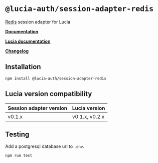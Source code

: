 # `@lucia-auth/session-adapter-redis`

[Redis](https://redis.io) session adapter for Lucia

**[Documentation](https://lucia-auth.vercel.app/learn/adapters/redis)**

**[Lucia documentation](https://lucia-auth.vercel.app)**

**[Changelog](https://github.com/pilcrowOnPaper/lucia-auth/blob/main/packages/session-adapter-redis/CHANGELOG.md)**

## Installation

```
npm install @lucia-auth/session-adapter-redis
```

## Lucia version compatibility

| Session adapter version | Lucia version  |
| ----------------------- | -------------- |
| v0.1.x                  | v0.1.x, v0.2.x |

## Testing

Add a postgresql database url to `.env`.

```
npm run test
```
